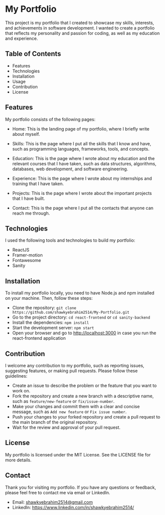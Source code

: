 # My Portfolio

This project is my portfolio that I created to showcase my skills, interests, and achievements in software development. I wanted to create a portfolio that reflects my personality and passion for coding, as well as my education and experience.

## Table of Contents

- Features
- Technologies
- Installation
- Usage
- Contribution
- License

## Features

My portfolio consists of the following pages:

- Home: This is the landing page of my portfolio, where I briefly write about myself.

- Skills: This is the page where I put all the skills that I know and have, such as programming languages, frameworks, tools, and concepts.

- Education: This is the page where I wrote about my education and the relevant courses that I have taken, such as data structures, algorithms, databases, web development, and software engineering.

- Experience: This is the page where I wrote about my internships and training that I have taken.

- Projects: This is the page where I wrote about the important projects that I have built.

- Contact: This is the page where I put all the contacts that anyone can reach me through.

## Technologies

I used the following tools and technologies to build my portfolio:

- ReactJS
- Framer-motion
- Fontawesome
- Sanity

## Installation

To install my portfolio locally, you need to have Node.js and npm installed on your machine. Then, follow these steps:

- Clone the repository: `git clone https://github.com/shawkyebrahim2514/My-Portfolio.git`
- Go to the project directory: `cd react-frontend` or `cd sanity-backend`
- Install the dependencies: `npm install`
- Start the development server: `npm start`
- Open your browser and go to <http://localhost:3000> in case you run the react-frontend application

## Contribution

I welcome any contribution to my portfolio, such as reporting issues, suggesting features, or making pull requests. Please follow these guidelines:

- Create an issue to describe the problem or the feature that you want to work on.
- Fork the repository and create a new branch with a descriptive name, such as `feature/new-feature` or `fix/issue-number`.
- Make your changes and commit them with a clear and concise message, such as `Add new feature` or `Fix issue number`.
- Push your changes to your forked repository and create a pull request to the main branch of the original repository.
- Wait for the review and approval of your pull request.

## License

My portfolio is licensed under the MIT License. See the LICENSE file for more details.

## Contact

Thank you for visiting my portfolio. If you have any questions or feedback, please feel free to contact me via email or LinkedIn.

- Email: <shawkyebrahim2514@gmail.com>
- LinkedIn: <https://www.linkedin.com/in/shawkyebrahim2514/>
